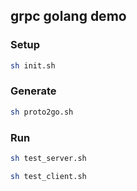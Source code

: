 ## grpc golang demo
### Setup
```sh
sh init.sh
```
### Generate
```sh
sh proto2go.sh
```
### Run
```sh
sh test_server.sh
```

```sh
sh test_client.sh
```

